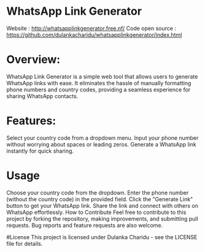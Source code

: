 # WhatsApp Link Generator

Website : http://whatsapplinkgenerator.free.nf/
Code open source : https://github.com/dulankacharidu/whatsapplinkgenerator/index.html
# Overview:
WhatsApp Link Generator is a simple web tool that allows users to generate WhatsApp links with ease. It eliminates the hassle of manually formatting phone numbers and country codes, providing a seamless experience for sharing WhatsApp contacts.

# Features:
Select your country code from a dropdown menu.
Input your phone number without worrying about spaces or leading zeros.
Generate a WhatsApp link instantly for quick sharing.

# Usage
Choose your country code from the dropdown.
Enter the phone number (without the country code) in the provided field.
Click the "Generate Link" button to get your WhatsApp link.
Share the link and connect with others on WhatsApp effortlessly.
How to Contribute
Feel free to contribute to this project by forking the repository, making improvements, and submitting pull requests. Bug reports and feature requests are also welcome.

#License
This project is licensed under Dulanka Charidu - see the LICENSE file for details.
